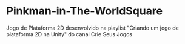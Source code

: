 # Pinkman-in-The-WorldSquare
Jogo de Plataforma 2D desenvolvido na playlist "Criando um jogo de plataforma 2D na Unity" do canal Crie Seus Jogos
